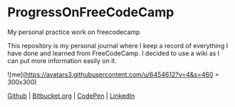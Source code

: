 # ProgressOnFreeCodeCamp
My personal practice work on freecodecamp

This repository is my personal journal where I keep a record of everything I have done and learned from FreeCodeCamp. I decided to use a wiki as I can put more information easily on it.

![me](https://avatars3.githubusercontent.com/u/6454612?v=4&s=460 = 300x300)

[Github](https://github.com/vasilijus) | [Bitbucket.org](https://bitbucket.org/vasiliok) | [CodePen](https://codepen.io/silvaweb/)  | [LinkedIn](https://www.linkedin.com/in/sergejvasiljev/)
